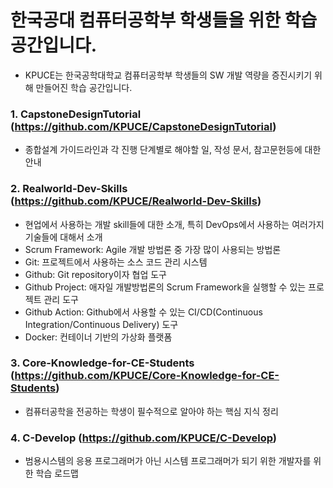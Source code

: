 # 한국공대 컴퓨터공학부 학생들을 위한 학습 공간입니다.
   * KPUCE는 한국공학대학교 컴퓨터공학부 학생들의 SW 개발 역량을 증진시키기 위해 만들어진 학습 공간입니다.

### 1. CapstoneDesignTutorial (https://github.com/KPUCE/CapstoneDesignTutorial)
  * 종합설계 가이드라인과 각 진행 단계별로 해야할 일, 작성 문서, 참고문헌등에 대한 안내

### 2. Realworld-Dev-Skills (https://github.com/KPUCE/Realworld-Dev-Skills)
  * 현업에서 사용하는 개발 skill들에 대한 소개, 특히 DevOps에서 사용하는 여러가지 기술들에 대해서 소개
  * Scrum Framework: Agile 개발 방법론 중 가장 많이 사용되는 방법론
  * Git: 프로젝트에서 사용하는 소스 코드 관리 시스템
  * Github: Git repository이자 협업 도구
  * Github Project: 애자일 개발방법론의 Scrum Framework을 실행할 수 있는 프로젝트 관리 도구
  * Github Action: Github에서 사용할 수 있는 CI/CD(Continuous Integration/Continuous Delivery) 도구
  * Docker: 컨테이너 기반의 가상화 플랫폼

### 3. Core-Knowledge-for-CE-Students (https://github.com/KPUCE/Core-Knowledge-for-CE-Students)
   * 컴퓨터공학을 전공하는 학생이 필수적으로 알아야 하는 핵심 지식 정리

### 4. C-Develop (https://github.com/KPUCE/C-Develop)
   * 범용시스템의 응용 프로그래머가 아닌 시스템 프로그래머가 되기 위한 개발자를 위한 학습 로드맵
